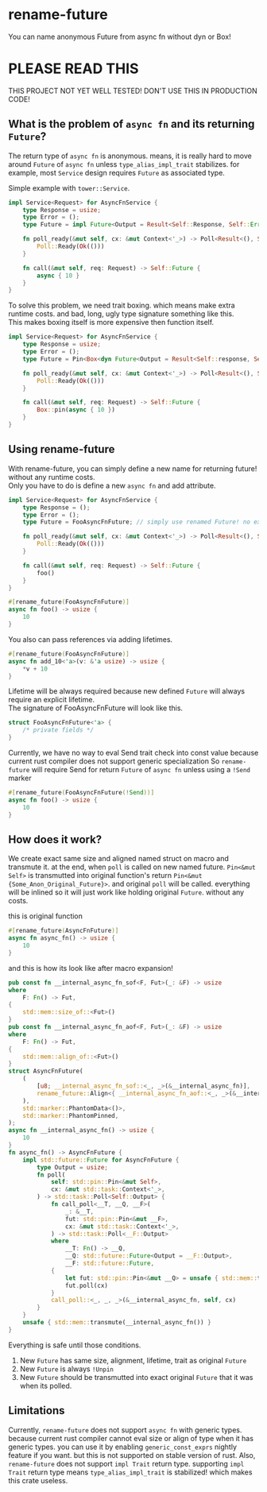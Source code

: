 # rename-future
You can name anonymous Future from async fn without dyn or Box!

# PLEASE READ THIS
THIS PROJECT NOT YET WELL TESTED! DON'T USE THIS IN PRODUCTION CODE!

## What is the problem of `async fn` and its returning `Future`?
The return type of `async fn` is anonymous. means, it is really hard to move around `Future` of `async fn` 
unless `type_alias_impl_trait` stabilizes. for example, most `Service` design requires `Future` as associated type.

Simple example with `tower::Service`.
```rust
impl Service<Request> for AsyncFnService {
    type Response = usize;
    type Error = ();
    type Future = impl Future<Output = Result<Self::Response, Self::Error>>; // ERROR! not allowed until `type_alias_impl_trait` stablizes

    fn poll_ready(&mut self, cx: &mut Context<'_>) -> Poll<Result<(), Self::Error>> {
        Poll::Ready(Ok(()))
    }

    fn call(&mut self, req: Request) -> Self::Future {
        async { 10 }
    }
}
```

To solve this problem, we need trait boxing. which means make extra runtime costs. and bad, long, ugly type signature something like this.  
This makes boxing itself is more expensive then function itself.
```rust
impl Service<Request> for AsyncFnService {
    type Response = usize;
    type Error = ();
    type Future = Pin<Box<dyn Future<Output = Result<Self::response, Self::Error> + Send + 'static>>; // LONG AND UGLY!! also makes vtable and heap allocation!

    fn poll_ready(&mut self, cx: &mut Context<'_>) -> Poll<Result<(), Self::Error>> {
        Poll::Ready(Ok(()))
    }

    fn call(&mut self, req: Request) -> Self::Future {
        Box::pin(async { 10 })
    }
}
```

## Using rename-future
With rename-future, you can simply define a new name for returning future! without any runtime costs.  
Only you have to do is define a new `async fn` and add attribute.
```rust
impl Service<Request> for AsyncFnService {
    type Response = ();
    type Error = ();
    type Future = FooAsyncFnFuture; // simply use renamed Future! no extra costs!

    fn poll_ready(&mut self, cx: &mut Context<'_>) -> Poll<Result<(), Self::Error>> {
        Poll::Ready(Ok(()))
    }

    fn call(&mut self, req: Request) -> Self::Future {
        foo()
    }
}

#[rename_future(FooAsyncFnFuture)]
async fn foo() -> usize {
    10
}
```

You also can pass references via adding lifetimes. 
```rust
#[rename_future(FooAsyncFnFuture)]
async fn add_10<'a>(v: &'a usize) -> usize {
    *v + 10
}
```

Lifetime will be always required because new defined `Future` will always require an explicit lifetime.  
The signature of FooAsyncFnFuture will look like this.
```rust
struct FooAsyncFnFuture<'a> {
    /* private fields */
}
```

Currently, we have no way to eval Send trait check into const value because current rust compiler does not support generic specialization
So `rename-future` will require Send for return `Future` of `async fn` unless using a `!Send` marker
```rust
#[rename_future(FooAsyncFnFuture(!Send))]
async fn foo() -> usize {
    10
}
```

## How does it work?
We create exact same size and aligned named struct on macro and transmute it.
at the end, when `poll` is called on new named future. `Pin<&mut Self>` is transmutted into original function's return `Pin<&mut {Some_Anon_Original_Future}>`. and original `poll` will be called.
everything will be inlined so it will just work like holding original `Future`. without any costs.

this is original function
```rust
#[rename_future(AsyncFnFuture)]
async fn async_fn() -> usize {
    10
}
```

and this is how its look like after macro expansion!
```rust
pub const fn __internal_async_fn_sof<F, Fut>(_: &F) -> usize
where
    F: Fn() -> Fut,
{
    std::mem::size_of::<Fut>()
}
pub const fn __internal_async_fn_aof<F, Fut>(_: &F) -> usize
where
    F: Fn() -> Fut,
{
    std::mem::align_of::<Fut>()
}
struct AsyncFnFuture(
    (
        [u8; __internal_async_fn_sof::<_, _>(&__internal_async_fn)],
        rename_future::Align<{ __internal_async_fn_aof::<_, _>(&__internal_async_fn) }>,
    ),
    std::marker::PhantomData<()>,
    std::marker::PhantomPinned,
);
async fn __internal_async_fn() -> usize {
    10
}
fn async_fn() -> AsyncFnFuture {
    impl std::future::Future for AsyncFnFuture {
        type Output = usize;
        fn poll(
            self: std::pin::Pin<&mut Self>,
            cx: &mut std::task::Context<'_>,
        ) -> std::task::Poll<Self::Output> {
            fn call_poll<__T, __Q, __F>(
                _: &__T,
                fut: std::pin::Pin<&mut __F>,
                cx: &mut std::task::Context<'_>,
            ) -> std::task::Poll<__F::Output>
            where
                __T: Fn() -> __Q,
                __Q: std::future::Future<Output = __F::Output>,
                __F: std::future::Future,
            {
                let fut: std::pin::Pin<&mut __Q> = unsafe { std::mem::transmute(fut) };
                fut.poll(cx)
            }
            call_poll::<_, _, _>(&__internal_async_fn, self, cx)
        }
    }
    unsafe { std::mem::transmute(__internal_async_fn()) }
}
```

Everything is safe until those conditions.
1. New `Future` has same size, alignment, lifetime, trait as original `Future`
2. New `Future` is always `!Unpin`
3. New `Future` should be transmutted into exact original `Future` that it was when its polled.


## Limitations
Currently, `rename-future` does not support `async fn` with generic types. because current rust compiler cannot eval size or align of type when it has generic types.
you can use it by enabling `generic_const_exprs` nightly feature if you want. but this is not supported on stable version of rust. Also, `rename-future` does not support `impl Trait` return type. supporting `impl Trait` return type means `type_alias_impl_trait` is stabilized! which makes this crate useless.